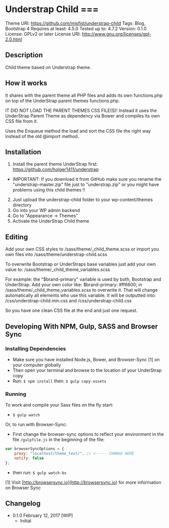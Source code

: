 # Understrap Child ===

Theme URI: https://github.com/misfist/understrap-child
Tags: Blog, Bootstrap 4
Requires at least: 4.5.0
Tested up to: 4.7.2
Version: 0.1.0
License: GPLv2 or later
License URI: http://www.gnu.org/licenses/gpl-2.0.html

## Description

Child theme based on Understrap theme.


## How it works

It shares with the parent theme all PHP files and adds its own functions.php on top of the UnderStrap parent themes functions.php.

IT DID NOT LOAD THE PARENT THEMES CSS FILE(S)!
Instead it uses the UnderStrap Parent Theme as dependency via Bower and compiles its own CSS file from it.

Uses the Enqueue method the load and sort the CSS file the right way instead of the old @import method.

## Installation

1. Install the parent theme UnderStrap first: https://github.com/holger1411/understrap
- IMPORTANT: If you download it from GitHub make sure you rename the "understrap-master.zip" file just to "understrap.zip" or you might have problems using this child themes !!

2. Just upload the understrap-child folder to your wp-content/themes directory
3. Go into your WP admin backend
4. Go to "Appearance -> Themes"
5. Activate the UnderStrap Child theme

## Editing

Add your own CSS styles to /sass/theme/_child_theme.scss
or import you own files into /sass/theme/understrap-child.scss

To overwrite Bootstrap or UnderStraps base variables just add your own value to:
/sass/theme/_child_theme_variables.scss

For example:
the "$brand-primary" variable is used by both, Bootstrap and UnderStrap.
Add your own color like:
$brand-primary: #ff6600;
in /sass/theme/_child_theme_variables.scss to overwrite it.
That will change automatically all elements who use this variable.
It will be outputted into:
/css/understrap-child.min.css
and
/css/understrap-child.css

So you have one clean CSS file at the end and just one request.

## Developing With NPM, Gulp, SASS and Browser Sync

### Installing Dependencies
- Make sure you have installed Node.js, Bower, and Browser-Sync [1] on your computer globally
- Then open your terminal and browse to the location of your UnderStrap copy
- Run: `$ npm install` then: `$ gulp copy-assets`

### Running
To work and compile your Sass files on the fly start:

- `$ gulp watch`

Or, to run with Browser-Sync:

- First change the browser-sync options to reflect your environment in the file `/gulpfile.js` in the beginning of the file:
```javascript
var browserSyncOptions = {
    proxy: "localhost/theme_test/", // <----- CHANGE HERE
    notify: false
};
```
- then run: `$ gulp watch-bs`

[1] Visit [http://browsersync.io](http://browsersync.io) for more information on Browser Sync


## Changelog

* 0.1.0 February 12, 2017 [WIP]
  - Initial
